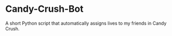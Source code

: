 # Candy-Crush-Bot
A short Python script that automatically assigns lives to my friends in Candy Crush.
